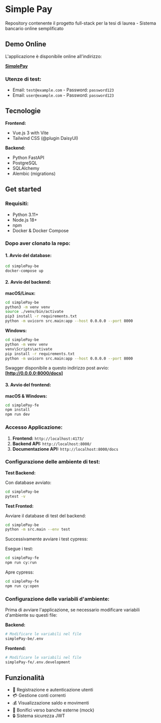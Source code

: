 # Simple Pay

Repository contenente il progetto full-stack per la tesi di laurea - Sistema bancario online semplificato

## Demo Online

L'applicazione è disponibile online all'indirizzo:

**[SimplePay](https://thesis-app-myxvz.ondigitalocean.app/)**

### Utenze di test:

- Email: `test@example.com` - Password: `password123`
- Email: `user@example.com` - Password: `password123`

## Tecnologie

**Frontend:**

- Vue.js 3 with Vite
- Tailwind CSS (@plugin DaisyUI)

**Backend:**

- Python FastAPI
- PostgreSQL
- SQLAlchemy
- Alembic (migrations)

## Get started

### Requisiti:

- Python 3.11+
- Node.js 18+
- npm
- Docker & Docker Compose

### Dopo aver clonato la repo:

#### 1. Avvio del database:

```bash
cd simplePay-be
docker-compose up
```

#### 2. Avvio del backend:

**macOS/Linux:**

```bash
cd simplePay-be
python3 -m venv venv
source ./venv/bin/activate
pip3 install -r requirements.txt
python -m uvicorn src.main:app --host 0.0.0.0 --port 8000
```

**Windows:**

```bash
cd simplePay-be
python -m venv venv
venv\Scripts\activate
pip install -r requirements.txt
python -m uvicorn src.main:app --host 0.0.0.0 --port 8000
```

Swagger disponibile a questo indirizzo post avvio: **[http://0.0.0.0:8000/docs]**

#### 3. Avvio del frontend:

**macOS & Windows:**

```bash
cd simplePay-fe
npm install
npm run dev
```

### Accesso Applicazione:

1. **Frontend:** `http://localhost:4173/`
2. **Backend API:** `http://localhost:8000/`
3. **Documentazione API:** `http://localhost:8000/docs`

### Configurazione delle ambiente di test:

**Test Backend:**

Con database avviato:

```bash
cd simplePay-be
pytest -v
```

**Test Fronted:**

Avviare il database di test del backend:

```bash
cd simplePay-be
python -m src.main --env test
```

Successivamente avviare i test cypress:

Esegue i test:

```bash
cd simplePay-fe
npm run cy:run
```

Apre cypress:

```bash
cd simplePay-fe
npm run cy:open
```

### Configurazione delle variabili d'ambiente:

Prima di avviare l'applicazione, se necessario modificare variabili d'ambiente su questi file:

**Backend:**

```bash
# Modificare le variabili nel file
simplePay-be/.env
```

**Frontend:**

```bash
# Modificare le variabili nel file
simplePay-fe/.env.development
```

## Funzionalità

- 👤 Registrazione e autenticazione utenti
- 💳 Gestione conti correnti
- 💰 Visualizzazione saldo e movimenti
- 🏦 Bonifici verso banche esterne (mock)
- 🔒 Sistema sicurezza JWT
